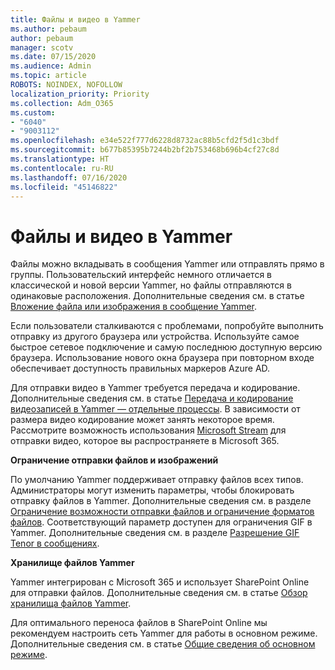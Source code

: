 ```yaml
---
title: Файлы и видео в Yammer
ms.author: pebaum
author: pebaum
manager: scotv
ms.date: 07/15/2020
ms.audience: Admin
ms.topic: article
ROBOTS: NOINDEX, NOFOLLOW
localization_priority: Priority
ms.collection: Adm_O365
ms.custom:
- "6040"
- "9003112"
ms.openlocfilehash: e34e522f777d6228d8732ac88b5cfd2f5d1c3bdf
ms.sourcegitcommit: b677b85395b7244b2bf2b753468b696b4cf27c8d
ms.translationtype: HT
ms.contentlocale: ru-RU
ms.lasthandoff: 07/16/2020
ms.locfileid: "45146822"
---
```

# <a name="files-and-videos-in-yammer"></a>Файлы и видео в Yammer

Файлы можно вкладывать в сообщения Yammer или отправлять прямо в группы. Пользовательский интерфейс немного отличается в классической и новой версии Yammer, но файлы отправляются в одинаковые расположения. Дополнительные сведения см. в статье [Вложение файла или изображения в сообщение Yammer](https://support.microsoft.com/office/attach-a-file-or-image-to-a-yammer-message-f576d4d1-ad66-4ce4-9c43-46cf75978dbf).  

Если пользователи сталкиваются с проблемами, попробуйте выполнить отправку из другого браузера или устройства. Используйте самое быстрое сетевое подключение и самую последнюю доступную версию браузера. Использование нового окна браузера при повторном входе обеспечивает доступность правильных маркеров Azure AD.

Для отправки видео в Yammer требуется передача и кодирование. Дополнительные сведения см. в статье [Передача и кодирование видеозаписей в Yammer — отдельные процессы](https://support.microsoft.com/office/video-posts-in-yammer-upload-and-encode-separately-5b3a348e-3a0a-4c4b-95b1-eabdf245ba25). В зависимости от размера видео кодирование может занять некоторое время. Рассмотрите возможность использования [Microsoft Stream](https://docs.microsoft.com/stream/overview) для отправки видео, которое вы распространяете в Microsoft 365.

**Ограничение отправки файлов и изображений**

По умолчанию Yammer поддерживает отправку файлов всех типов. Администраторы могут изменить параметры, чтобы блокировать отправку файлов в Yammer. Дополнительные сведения см. в разделе [Ограничение возможности отправки файлов и ограничение форматов файлов](https://docs.microsoft.com/yammer/configure-your-yammer-network/configure-yammer#restrict-who-can-upload-files-and-limit-file-formats). Соответствующий параметр доступен для ограничения GIF в Yammer. Дополнительные сведения см. в разделе [Разрешение GIF Tenor в сообщениях](https://docs.microsoft.com/yammer/configure-your-yammer-network/configure-yammer#allow-tenor-gifs-in-messages).

**Хранилище файлов Yammer**

Yammer интегрирован с Microsoft 365 и использует SharePoint Online для отправки файлов. Дополнительные сведения см. в статье [Обзор хранилища файлов Yammer](https://docs.microsoft.com/yammer/get-started-with-yammer/file-storage). 

Для оптимального переноса файлов в SharePoint Online мы рекомендуем настроить сеть Yammer для работы в основном режиме. Дополнительные сведения см. в статье [Общие сведения об основном режиме](https://docs.microsoft.com/yammer/configure-your-yammer-network/overview-native-mode). 